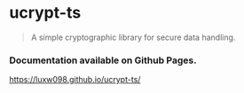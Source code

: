 # ucrypt-ts

> A simple cryptographic library for secure data handling.

### **Documentation available on Github Pages.**
https://luxw098.github.io/ucrypt-ts/
